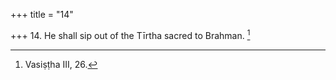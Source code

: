 +++
title = "14"

+++
14. He shall sip out of the Tīrtha sacred to Brahman. [^4] 


[^4]:  Vasiṣṭha III, 26.
